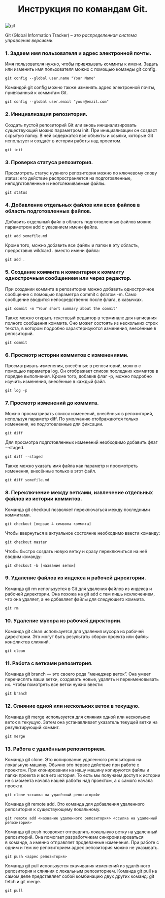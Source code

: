 # **<p style="text-align: center;">Инструкция по командам Git.</p>**

<image src="./images/git.png" alt="git">  

Git (Global Information Tracker) – *это распределенная система управления версиями.*

<p style="text-indent: 25px;"></p>


### 1. Задаем имя пользователя и адрес электронной почты.
Имя пользователя нужно, чтобы привязывать коммиты к имени. Задать или изменить имя пользователя можно с помощью команды git config.

    git config --global user.name "Your Name"

Командой git config можно также изменять адрес электронной почты, привязанный к коммитам Git.

    git config --global user.email "your@email.com"

### 2. Инициализация репозитория.
Создать пустой репозиторий Git или вновь инициализировать существующий можно параметром init. При инициализации он создаст скрытую папку. В ней содержатся все объекты и ссылки, которые Git использует и создаёт в истории работы над проектом.

    git init

### 3. Проверка статуса репозитория.
Просмотреть статус нужного репозитория можно по ключевому слову status: его действие распространяется на подготовленные, неподготовленные и неотслеживаемые файлы.

    git status

### 4. Добавление отдельных файлов или всех файлов в область подготовленных файлов.
Добавить отдельный файл в область подготовленных файлов можно параметром add с указанием имени файла.

    git add somefile.md

Кроме того, можно добавить все файлы и папки в эту область, предоставив wildcard . вместо имени файла:

    git add .

### 5. Создание коммита и коментария к коммиту однострочным сообщением или через редактор.
При создании коммита в репозитории можно добавить однострочное сообщение с помощью параметра commit с флагом -m. Само сообщение вводится непосредственно после флага, в кавычках.

    git commit -m "Your short summary about the commit"

Также можно открыть текстовый редактор в терминале для написания полного сообщения коммита. Оно может состоять из нескольких строк текста, в котором подробно характеризуются изменения, внесённые в репозиторий.

    git commit

### 6. Просмотр истории коммитов с изменениями.
Просматривать изменения, внесённые в репозиторий, можно с помощью параметра log. Он отображает список последних коммитов в порядке выполнения. Кроме того, добавив флаг -p, можно подробно изучить изменения, внесённые в каждый файл.

    git log -p

### 7. Просмотр изменений до коммита.
Можно просматривать список изменений, внесённых в репозиторий, используя параметр diff. По умолчанию отображаются только изменения, не подготовленные для фиксации.

    git diff

Для просмотра подготовленных изменений необходимо добавить флаг --staged.

    git diff --staged

Также можно указать имя файла как параметр и просмотреть изменения, внесённые только в этот файл.

    git diff somefile.md

### 8. Переключение между ветками, извлечение отдельных файлов из истории коммитов.
Команда git checkout позволяет переключаться между последними коммитами.

    git checkout [первые 4 символа коммита]

Чтобы ввернуться в актуальное состояние необходимо ввести команду:

    git checkout master

Чтобы быстро создать новую ветку и сразу переключиться на неё вводим команду:

    git checkout -b [название ветки]

### 9. Удаление файлов из индекса и рабочей директории.
Команда git rm используется в Git для удаления файлов из индекса и рабочей директории. Она похожа на git add с тем лишь исключением, что она удаляет, а не добавляет файлы для следующего коммита.

    git rm

### 10. Удаление мусора из рабочей директории.
Команда git clean используется для удаления мусора из рабочей директории. Это могут быть результаты сборки проекта или файлы конфликтов слияний.

    git clean
    
### 11. Работа с ветками репозитория.
Команда git branch — это своего рода “менеджер веток”. Она умеет перечислять ваши ветки, создавать новые, удалять и переименовывать их. Чтобы помотреть все ветки нужно ввести:

    git branch

### 12. Слияние одной или нескольких веток в текущую.
Команда git merge используется для слияния одной или нескольких веток в текущую. Затем она устанавливает указатель текущей ветки на результирующий коммит.

    git merge

### 13. Работа с удалённым репозиторием.
Команда git clone. Это копирование удаленного репозитория на локальную машину. Обычно это первое действие при работе с проектом. При клонировании на нашу машину копируются файлы и папки проекта и вся его история. То есть мы получаем доступ к истории не с момента начала нашей работы над проектом, а с самого начала проекта. 

    git clone <ссылка на удалённый репозиторий>

Команда git remote add. Это команда для добавления удаленного репозитория к существующему локальному.

    git remote add <название удаленного репозитория> <ссылка на удаленный репозиторий> 

Команда git push позволяет отправлять локальную ветку на удаленный репозиторий. Она помогает разработчикам синхронизироваться в команде, а именно отправляет проделанные изменения. При работе с одним и тем же репозиторием адрес репозитория можно не указывать.

    git push <адрес репозитория>

Команда git pull используется скачивания изменений из удалённого репозитория и слияния с локальным репозиторием. Команда git pull на самом деле представляет собой комбинацию двух других команд: git fetch и git merge.

    git pull
